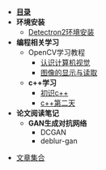 - [**目录**](README.md)
- **环境安装**
  - [Detectron2环境安装](source/env/Detectron2.md)
- **编程相关学习**
  - OpenCV学习教程
    - [认识计算机视觉](source/books/OpenCV/认识计算机视觉.md)
    - [图像的显示与读取](source/books/OpenCV/图像的显示与读取.md)
  - **c++学习**
    - [初识c++](source/books/C++/ch1.md)
    - [c++第二天](source/books/C++/ch2.md)
- **论文阅读笔记**
  - **GAN生成对抗网络**
    - DCGAN
    - deblur-gan

* [文章集合](paper/README.md)